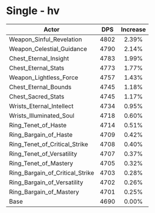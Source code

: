 # Single - hv
| Actor | DPS | Increase |
|---|:---:|:---:|
|Weapon_Sinful_Revelation|4802|2.39%|
|Weapon_Celestial_Guidance|4790|2.14%|
|Chest_Eternal_Insight|4783|1.99%|
|Chest_Eternal_Stats|4773|1.77%|
|Weapon_Lightless_Force|4757|1.43%|
|Chest_Eternal_Bounds|4745|1.18%|
|Chest_Sacred_Stats|4745|1.17%|
|Wrists_Eternal_Intellect|4734|0.95%|
|Wrists_Illuminated_Soul|4718|0.60%|
|Ring_Tenet_of_Haste|4714|0.51%|
|Ring_Bargain_of_Haste|4709|0.42%|
|Ring_Tenet_of_Critical_Strike|4708|0.40%|
|Ring_Tenet_of_Versatility|4707|0.37%|
|Ring_Tenet_of_Mastery|4705|0.32%|
|Ring_Bargain_of_Critical_Strike|4703|0.28%|
|Ring_Bargain_of_Versatility|4702|0.26%|
|Ring_Bargain_of_Mastery|4701|0.25%|
|Base|4690|0.00%|
